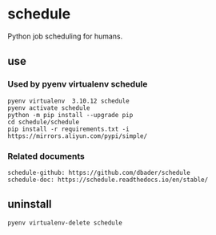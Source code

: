 # schedule

Python job scheduling for humans.

## use

### Used by pyenv virtualenv schedule

    pyenv virtualenv  3.10.12 schedule
    pyenv activate schedule
    python -m pip install --upgrade pip
    cd schedule/schedule
    pip install -r requirements.txt -i https://mirrors.aliyun.com/pypi/simple/

### Related documents

    schedule-github: https://github.com/dbader/schedule
    schedule-doc: https://schedule.readthedocs.io/en/stable/

## uninstall

    pyenv virtualenv-delete schedule
